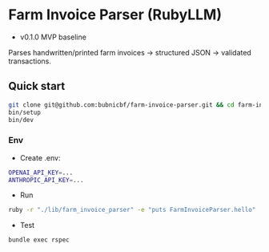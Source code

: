 # Farm Invoice Parser (RubyLLM)

- v0.1.0 MVP baseline

Parses handwritten/printed farm invoices → structured JSON → validated transactions.

## Quick start
```bash
git clone git@github.com:bubnicbf/farm-invoice-parser.git && cd farm-invoice-parser
bin/setup
bin/dev
```

### Env

- Create .env:
```bash
OPENAI_API_KEY=...
ANTHROPIC_API_KEY=...
```

- Run
```bash
ruby -r "./lib/farm_invoice_parser" -e "puts FarmInvoiceParser.hello"
```

- Test
```bash
bundle exec rspec
```
